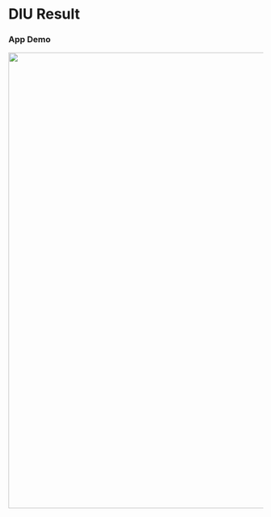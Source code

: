 # DIU Result

### App Demo


<img src="https://github.com/user-attachments/assets/ae660f7f-9db7-440a-85e8-1f9c29c4255d" width="900" height="900" />


